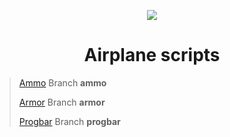 <p align="center">
    <a href="#">
        <img src="https://cdn.discordapp.com/attachments/861368716930318346/891396237440462908/edzz.gif">
    </a>
</p>

<p align="center">
  <h1 align="center">Airplane scripts</h1>
  
  > [Ammo](https://github.com/Aik-10/cfx.re-airplane/tree/ammo) Branch **ammo**
  > 
  > [Armor](https://github.com/Aik-10/cfx.re-airplane/tree/armor) Branch **armor**
  > 
  > [Progbar](https://github.com/Aik-10/cfx.re-airplane/tree/progbar) Branch **progbar**
  
</p>
